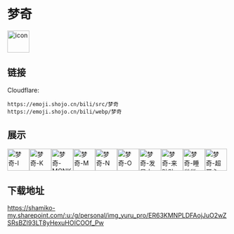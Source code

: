 # 梦奇
<img src="https://emoji.shojo.cn/bili/src/梦奇/icon.png" width="50" height="50" alt="icon">

## 链接
Cloudflare:
```
https://emoji.shojo.cn/bili/src/梦奇
https://emoji.shojo.cn/bili/webp/梦奇
```
## 展示
<img src="https://emoji.shojo.cn/bili/src/梦奇/梦奇-I.png" width="50" height="50" alt="梦奇-I"><img src="https://emoji.shojo.cn/bili/src/梦奇/梦奇-K.png" width="50" height="50" alt="梦奇-K"><img src="https://emoji.shojo.cn/bili/src/梦奇/梦奇-MONKI.png" width="50" height="50" alt="梦奇-MONKI"><img src="https://emoji.shojo.cn/bili/src/梦奇/梦奇-M.png" width="50" height="50" alt="梦奇-M"><img src="https://emoji.shojo.cn/bili/src/梦奇/梦奇-N.png" width="50" height="50" alt="梦奇-N"><img src="https://emoji.shojo.cn/bili/src/梦奇/梦奇-O.png" width="50" height="50" alt="梦奇-O"><img src="https://emoji.shojo.cn/bili/src/梦奇/梦奇-发呆中.png" width="50" height="50" alt="梦奇-发呆中"><img src="https://emoji.shojo.cn/bili/src/梦奇/梦奇-来贴贴.png" width="50" height="50" alt="梦奇-来贴贴"><img src="https://emoji.shojo.cn/bili/src/梦奇/梦奇-睡觉觉.png" width="50" height="50" alt="梦奇-睡觉觉"><img src="https://emoji.shojo.cn/bili/src/梦奇/梦奇-超开心.png" width="50" height="50" alt="梦奇-超开心">

## 下载地址

https://shamiko-my.sharepoint.com/:u:/g/personal/img_yuru_pro/ER63KMNPLDFAojJuO2wZSRsBZI93LT8yHexuHOICOOf_Pw